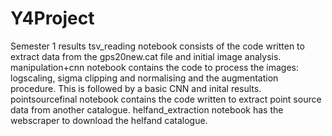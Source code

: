 # Y4Project
Semester 1 results
tsv_reading notebook consists of the code written to extract data from the gps20new.cat file and initial image analysis.
manipulation+cnn notebook contains the code to process the images: logscaling, sigma clipping and normalising and the augmentation procedure. This is followed by a basic CNN and inital results.
pointsourcefinal notebook contains the code written to extract point source data from another catalogue.
helfand_extraction notebook has the webscraper to download the helfand catalogue.

